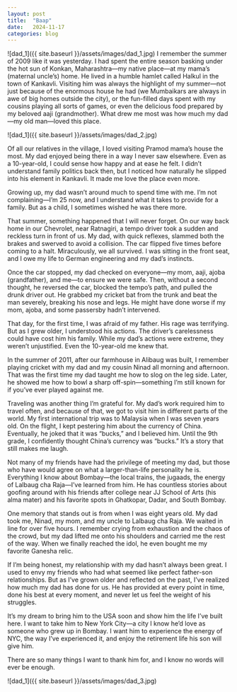 ```yaml
---
layout: post
title:  "Baap"
date:   2024-11-17
categories: blog
---
```

![dad_1]({{ site.baseurl }}/assets/images/dad_1.jpg)
I remember the summer of 2009 like it was yesterday. I had spent the entire season basking under the hot sun of Konkan, Maharashtra—my native place—at my mama’s (maternal uncle’s) home. He lived in a humble hamlet called Halkul in the town of Kankavli. Visiting him was always the highlight of my summer—not just because of the enormous house he had (we Mumbaikars are always in awe of big homes outside the city), or the fun-filled days spent with my cousins playing all sorts of games, or even the delicious food prepared by my beloved aaji (grandmother). What drew me most was how much my dad—my old man—loved this place.

![dad_1]({{ site.baseurl }}/assets/images/dad_2.jpg)

Of all our relatives in the village, I loved visiting Pramod mama’s house the most. My dad enjoyed being there in a way I never saw elsewhere. Even as a 10-year-old, I could sense how happy and at ease he felt. I didn’t understand family politics back then, but I noticed how naturally he slipped into his element in Kankavli. It made me love the place even more.

Growing up, my dad wasn’t around much to spend time with me. I’m not complaining—I’m 25 now, and I understand what it takes to provide for a family. But as a child, I sometimes wished he was there more.

That summer, something happened that I will never forget. On our way back home in our Chevrolet, near Ratnagiri, a tempo driver took a sudden and reckless turn in front of us. My dad, with quick reflexes, slammed both the brakes and swerved to avoid a collision. The car flipped five times before coming to a halt. Miraculously, we all survived. I was sitting in the front seat, and I owe my life to German engineering and my dad’s instincts.

Once the car stopped, my dad checked on everyone—my mom, aaji, ajoba (grandfather), and me—to ensure we were safe. Then, without a second thought, he reversed the car, blocked the tempo’s path, and pulled the drunk driver out. He grabbed my cricket bat from the trunk and beat the man severely, breaking his nose and legs. He might have done worse if my mom, ajoba, and some passersby hadn’t intervened.

That day, for the first time, I was afraid of my father. His rage was terrifying. But as I grew older, I understood his actions. The driver’s carelessness could have cost him his family. While my dad’s actions were extreme, they weren’t unjustified. Even the 10-year-old me knew that.

In the summer of 2011, after our farmhouse in Alibaug was built, I remember playing cricket with my dad and my cousin Ninad all morning and afternoon. That was the first time my dad taught me how to slog on the leg side. Later, he showed me how to bowl a sharp off-spin—something I’m still known for if you’ve ever played against me.

Traveling was another thing I’m grateful for. My dad’s work required him to travel often, and because of that, we got to visit him in different parts of the world. My first international trip was to Malaysia when I was seven years old. On the flight, I kept pestering him about the currency of China. Eventually, he joked that it was “bucks,” and I believed him. Until the 9th grade, I confidently thought China’s currency was “bucks.” It’s a story that still makes me laugh.

Not many of my friends have had the privilege of meeting my dad, but those who have would agree on what a larger-than-life personality he is. Everything I know about Bombay—the local trains, the jugaads, the energy of Lalbaug cha Raja—I’ve learned from him. He has countless stories about goofing around with his friends after college near JJ School of Arts (his alma mater) and his favorite spots in Ghatkopar, Dadar, and South Bombay.

One memory that stands out is from when I was eight years old. My dad took me, Ninad, my mom, and my uncle to Lalbaug cha Raja. We waited in line for over five hours. I remember crying from exhaustion and the chaos of the crowd, but my dad lifted me onto his shoulders and carried me the rest of the way. When we finally reached the idol, he even bought me my favorite Ganesha relic.

If I’m being honest, my relationship with my dad hasn’t always been great. I used to envy my friends who had what seemed like perfect father-son relationships. But as I’ve grown older and reflected on the past, I’ve realized how much my dad has done for us. He has provided at every point in time, done his best at every moment, and never let us feel the weight of his struggles.

It’s my dream to bring him to the USA soon and show him the life I’ve built here. I want to take him to New York City—a city I know he’d love as someone who grew up in Bombay. I want him to experience the energy of NYC, the way I’ve experienced it, and enjoy the retirement life his son will give him.

There are so many things I want to thank him for, and I know no words will ever be enough.

![dad_1]({{ site.baseurl }}/assets/images/dad_3.jpg)